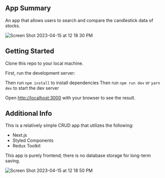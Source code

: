 ## App Summary
An app that allows users to search and compare the candlestick data of stocks.

![Screen Shot 2023-04-15 at 12 18 30 PM](https://user-images.githubusercontent.com/36019636/232239385-a94e40df-d6d4-4829-8c9d-1fcf69475af7.png)


## Getting Started

Clone this repo to your local machine.

First, run the development server:

Then run ```npm install``` to install dependencies
Then run ```npm run dev``` or ```yarn dev``` to start the dev server


Open [http://localhost:3000](http://localhost:3000) with your browser to see the result.


## Additional Info
This is a relatively simple CRUD app that utilizes the following:

* Next.js
* Styled Components
* Redux Toolkit

This app is purely frontend; there is no database storage for long-term saving.

![Screen Shot 2023-04-15 at 12 18 50 PM](https://user-images.githubusercontent.com/36019636/232239616-178df521-145e-4dae-8e1d-8981a3db69d6.png)












